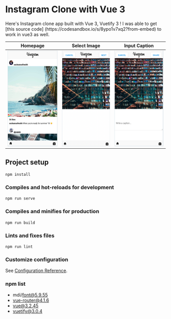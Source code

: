 # Instagram Clone with Vue 3
<table>
Here's Instagram clone app built with Vue 3, Vuetify 3 !
I was able to get [this source code] (https://codesandbox.io/s/8ypo1v7xq2?from-embed) to work in vue3 as well.
  <thead>
    <th>Homepage</th>
    <th>Select Image</th>
    <th>Input Caption</th>
  </thead>

  <tbody>
    <tr>
      <td>
        <img src="./public/img/icons/homepage.png" height="300px" />
      </td>
      <td>
        <img src="./public/img/icons/select_img.png" height="300px" />
      </td>
      <td>
        <img src="./public/img/icons/input_caption.png" height="300px" />
      </td>
    </tr>
  </tbody>
</table>

## Project setup
```
npm install
```

### Compiles and hot-reloads for development
```
npm run serve
```

### Compiles and minifies for production
```
npm run build
```

### Lints and fixes files
```
npm run lint
```

### Customize configuration
See [Configuration Reference](https://cli.vuejs.org/config/).


### npm list
- mdi/font@5.9.55
- vue-router@4.1.6
- vue@3.2.45
- vuetify@3.0.4